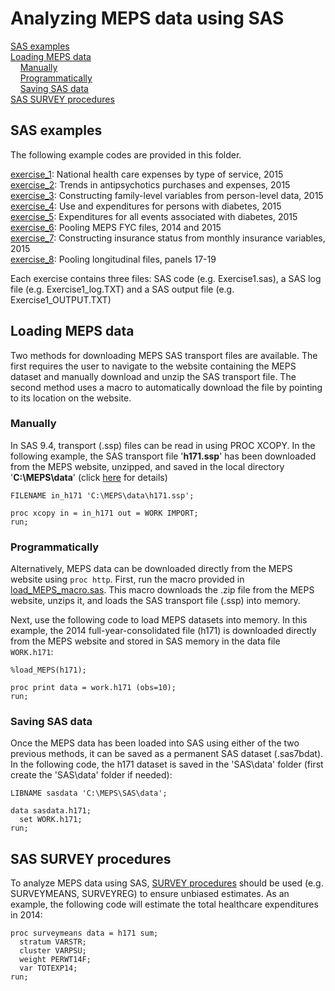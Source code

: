 # Analyzing MEPS data using SAS
[SAS examples](#sas-examples)<br>
[Loading MEPS data](#loading-meps-data)<br>
&nbsp; &nbsp; [Manually](#manually)<br>
&nbsp; &nbsp; [Programmatically](#programmatically)<br>
&nbsp; &nbsp; [Saving SAS data](#saving-sas-data)<br>
[SAS SURVEY procedures](#sas-survey-procedures)<br>

## SAS examples


The following example codes are provided in this folder.

[exercise_1](exercise_1): National health care expenses by type of service, 2015
<br>
[exercise_2](exercise_2): Trends in antipsychotics purchases and expenses, 2015
<br>
[exercise_3](exercise_3): Constructing family-level variables from person-level data, 2015
<br>
[exercise_4](exercise_4): Use and expenditures for persons with diabetes, 2015
<br>
[exercise_5](exercise_5): Expenditures for all events associated with diabetes, 2015
<br>
[exercise_6](exercise_6): Pooling MEPS FYC files, 2014 and 2015
<br>
[exercise_7](exercise_7): Constructing insurance status from monthly insurance variables, 2015
<br>
[exercise_8](exercise_8): Pooling longitudinal files, panels 17-19


Each exercise contains three files: SAS code (e.g. Exercise1.sas), a SAS log file (e.g. Exercise1_log.TXT) and a SAS output file (e.g. Exercise1_OUTPUT.TXT)

## Loading MEPS data

Two methods for downloading MEPS SAS transport files are available. The first requires the user to navigate to the website containing the MEPS dataset and manually download and unzip the SAS transport file. The second method uses a macro to automatically download the file by pointing to its location on the website.

### Manually

In SAS 9.4, transport (.ssp) files can be read in using PROC XCOPY. In the following example, the SAS transport file '<b>h171.ssp</b>' has been downloaded from the MEPS website, unzipped, and saved in the local directory '<b>C:\MEPS\data</b>' (click [here](../README.md#accessing-meps-hc-data) for details)
``` sas
FILENAME in_h171 'C:\MEPS\data\h171.ssp';

proc xcopy in = in_h171 out = WORK IMPORT;
run;
```

### Programmatically

Alternatively, MEPS data can be downloaded directly from the MEPS website using `proc http`. First, run the macro provided in [load_MEPS_macro.sas](load_MEPS_macro.sas). This macro downloads the .zip file from the MEPS website, unzips it, and loads the SAS transport file (.ssp) into memory.

Next, use the following code to load MEPS datasets into memory. In this example, the 2014 full-year-consolidated file (h171) is downloaded directly from the MEPS website and stored in SAS memory in the data file `WORK.h171`:

``` sas
%load_MEPS(h171);

proc print data = work.h171 (obs=10);
run;
```

### Saving SAS data

Once the MEPS data has been loaded into SAS using either of the two previous methods, it can be saved as a permanent SAS dataset (.sas7bdat). In the following code, the h171 dataset is saved in the 'SAS\data' folder (first create the 'SAS\data' folder if needed):
``` sas
LIBNAME sasdata 'C:\MEPS\SAS\data';

data sasdata.h171;
  set WORK.h171;
run;
```

## SAS SURVEY procedures
To analyze MEPS data using SAS, [SURVEY procedures](https://support.sas.com/rnd/app/stat/procedures/SurveyAnalysis.html) should be used (e.g. SURVEYMEANS, SURVEYREG) to ensure unbiased estimates. As an example, the following code will estimate the total healthcare expenditures in 2014:
``` sas
proc surveymeans data = h171 sum;
  stratum VARSTR;
  cluster VARPSU;
  weight PERWT14F;
  var TOTEXP14;
run;
```
